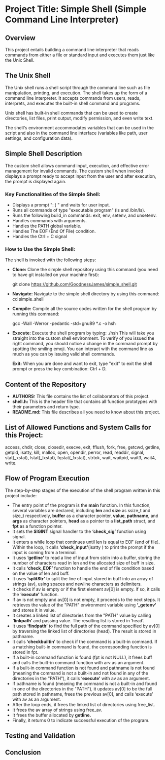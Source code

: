 # Project Title: Simple Shell (Simple Command Line Interpreter)

## Overview
This project entails building a command line interpreter that reads commands from either a file or standard input and executes them just like the Unix Shell.

## The Unix Shell
The Unix shell runs a shell script through the command line such as file manipulation, printing, and execution. The shell takes up the form of a command line interpreter. It accepts commands from users, reads, interprets, and executes the built-in shell command and programs.

Unix shell has built-in shell commands that can be used to create directories, list files, print output, modify permission, and even write text.

The shell's environment accommodates variables that can be used in the script and also in the command line interface (variables like path, user settings, and configuration data).

## Simple Shell Description
The custom shell allows command input, execution, and effective error management for invalid commands. The custom shell when invoked displays a prompt ready to accept input from the user and after execution, the prompt is displayed again.

### Key Functionalities of the Simple Shell:
- Displays a prompt ": ) " and waits for user input.
- Runs all commands of type "executable program" (ls and /bin/ls).
- Runs the following build_in commands: exit, env, setenv, and unsetenv.
- Handles commands with arguments.
- Handles the PATH global variable.
- Handles The EOF (End Of File) condition.
- Handles the Ctrl + C signal
  
### How to Use the Simple Shell:
The shell is invoked with the following steps:
- **Clone:** Clone the simple shell repository using this command (you need to have git installed on your machine first):

  git clone https://github.com/GoodnessJames/simple_shell.git
- **Navigate:** Navigate to the simple shell directory by using this command: cd simple_shell
- **Compile:** Compile all the source codes written for the shell program by running this command:

  gcc -Wall -Werror -pedantic -std=gnu89 *.c -o hsh 
- **Execute:** Execute the shell program by typing: ./hsh
This will take you straight into the custom shell environment. To verify of you issued the right command, you should notice a change in the command prompt by spotting the smiling emoji. You can interact with the command line as much as you can by issuing valid shell commands.

  **Exit:** When you are done and want to exit, type "exit" to exit the shell prompt or press the key combination: Ctrl + D. 

## Content of the Repository
- **AUTHORS:** This file contains the list of collaborators of this project.
- **shell.h:** This is the header file that contains all function prototypes with their parameters and return type.
- **README.md:** This file describes all you need to know about this project.

## List of Allowed Functions and System Calls for this Project:
access, chdir, close, closedir, execve, exit, fflush, fork, free, getcwd, getline, getpid, isatty, kill, malloc, open, opendir, perror, read, readdir, signal, stat(_xstat), lstat(_lxstat), fqstat(_fxstat), strtok, wait, waitpid, wait3, wait4, write.

## Flow of Program Execution
The step-by-step stages of the execution of the shell program written in this project include:
- The entry point of the program is the **main** function. In this function, several variables are declared, including **len** and **size** as ssize_t and size_t respectively, **buffer** as a character pointer, **value**, **pathname**, and **args** as character pointers, **head** as a pointer to a **list_path** struct, and **fpt** as a function pointer. 
- It sets the **SIGINT** signal handler to the **‘check_sig’** function using signal. 
- It enters a while loop that continues until len is equal to EOF (end of file). Within the loop, it calls **‘check_input’**(isatty ) to print the prompt if the input is coming from a terminal. 
- It uses **‘getline’** to read a line of input from stdin into a buffer, storing the number of characters read in len and the allocated size of buff in size. 
- It calls **‘check_EOF’** function to handle the end of file condition based on the value of len and buff. 
- It uses **‘splitStr’** to split the line of input stored in buff into an array of strings (av), using spaces and newline characters as delimiters. 
- It checks if av is empty or if the first element av[0] is empty. If so, it calls the **‘execute’** function. 
- If av is not empty and av[0] is not empty, it proceeds to the next steps. It retrieves the value of the "PATH" environment variable using **‘_getenv’** and stores it in value.
- It creates a linked list of directories from the "PATH" value by calling **‘linkpath’** and passing value. The resulting list is stored in ‘head’. 
- It uses **‘findpath’** to find the full path of the command specified by av[0] by traversing the linked list of directories (head). The result is stored in pathname. 
- It calls **‘checkbuiltin’** to check if the command is a built-in command. If a matching built-in command is found, the corresponding function is stored in fpt. 
- If a built-in command function is found (fpt is not NULL), it frees buff and calls the built-in command function with arv as an argument. 
- If a built-in command function is not found and pathname is not found (meaning the command is not a built-in and not found in any of the directories in the "PATH"), it calls **‘execute’** with av as an argument. 
- If pathname is found (meaning the command is not a built-in and found in one of the directories in the "PATH"), it updates av[0] to be the full path stored in pathname, frees the previous av[0], and calls ‘execute’ with av as an argument. 
- After the loop ends, it frees the linked list of directories using free_list. 
- It frees the av array of strings using free_av. 
- It frees the buffer allocated by **getline.** 
- Finally, it returns 0 to indicate successful execution of the program.

## Testing and Validation

## Conclusion
